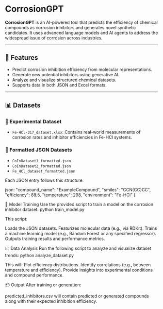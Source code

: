 # CorrosionGPT

**CorrosionGPT** is an AI-powered tool that predicts the efficiency of chemical compounds as corrosion inhibitors and generates novel synthetic candidates. It uses advanced language models and AI agents to address the widespread issue of corrosion across industries.

---

## 🚀 Features

- Predict corrosion inhibition efficiency from molecular representations.
- Generate new potential inhibitors using generative AI.
- Analyze and visualize structured chemical datasets.
- Supports data in both JSON and Excel formats.

---

## 📊 Datasets

### 🧪 Experimental Dataset
- `Fe-HCl-317_dataset.xlsx`: Contains real-world measurements of corrosion rates and inhibitor efficiencies in Fe-HCl systems.

### 📁 Formatted JSON Datasets
- `CoInDataset1_formatted.json`
- `CoInDataset2_formatted.json`
- `Fe_HCl_dataset_formatted.json`

Each JSON entry follows this structure:

json:
  "compound_name": "ExampleCompound",
  "smiles": "CCN(CC)CC",
  "efficiency": 88.5,
  "temperature": 298,
  "environment": "Fe-HCl"
}


🧠 Model Training
Use the provided script to train a model on the corrosion inhibitor dataset:
python train_model.py


This script:

Loads the JSON datasets.
Featurizes molecular data (e.g., via RDKit).
Trains a machine learning model (e.g., Random Forest or any specified regressor).
Outputs training results and performance metrics.


📈 Data Analysis
Run the following script to analyze and visualize dataset trends:
python analyze_dataset.py


This will:
Plot efficiency distributions.
Identify correlations (e.g., between temperature and efficiency).
Provide insights into experimental conditions and compound performance.


📦 Output
After training or generation:

predicted_inhibitors.csv will contain predicted or generated compounds along with their expected inhibition efficiency.



